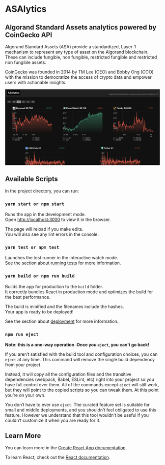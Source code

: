 # ASAlytics

## Algorand Standard Assets analytics powered by CoinGecko API

Algorand Standard Assets (ASA) provide a standardized, Layer-1 mechanism to represent any type of asset on the Algorand blockchain. These can include fungible, non fungible, restricted fungible and restricted non fungible assets.

[CoinGecko](https://www.coingecko.com/) was founded in 2014 by TM Lee (CEO) and Bobby Ong (COO) with the mission to democratize the access of crypto data and empower users with actionable insights.

<p align="center">
  <img src="https://github.com/salvatorecorvaglia/ASAlytics/blob/main/img/image1.jpg" />
</p>

## Available Scripts

In the project directory, you can run:

### `yarn start or npm start`

Runs the app in the development mode.\
Open [http://localhost:3000](http://localhost:3000) to view it in the browser.

The page will reload if you make edits.\
You will also see any lint errors in the console.

### `yarn test or npm test`

Launches the test runner in the interactive watch mode.\
See the section about [running tests](https://create-react-app.dev/docs/running-tests/) for more information.

### `yarn build or npm run build`

Builds the app for production to the `build` folder.\
It correctly bundles React in production mode and optimizes the build for the best performance.

The build is minified and the filenames include the hashes.\
Your app is ready to be deployed!

See the section about [deployment](https://create-react-app.dev/docs/deployment/) for more information.

### `npm run eject`

**Note: this is a one-way operation. Once you `eject`, you can’t go back!**

If you aren’t satisfied with the build tool and configuration choices, you can `eject` at any time. This command will remove the single build dependency from your project.

Instead, it will copy all the configuration files and the transitive dependencies (webpack, Babel, ESLint, etc) right into your project so you have full control over them. All of the commands except `eject` will still work, but they will point to the copied scripts so you can tweak them. At this point you’re on your own.

You don’t have to ever use `eject`. The curated feature set is suitable for small and middle deployments, and you shouldn’t feel obligated to use this feature. However we understand that this tool wouldn’t be useful if you couldn’t customize it when you are ready for it.

## Learn More

You can learn more in the [Create React App documentation](https://create-react-app.dev/docs/getting-started/).

To learn React, check out the [React documentation](https://reactjs.org/).
